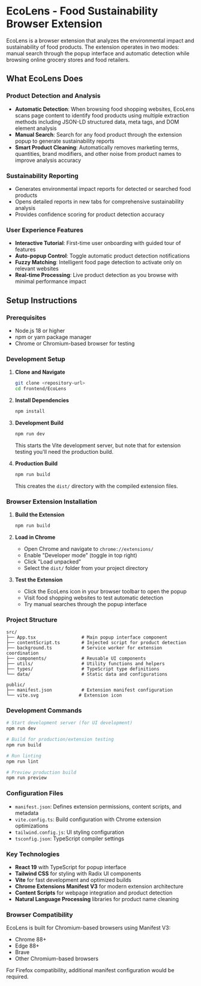 # EcoLens - Food Sustainability Browser Extension

EcoLens is a browser extension that analyzes the environmental impact and sustainability of food products. The extension operates in two modes: manual search through the popup interface and automatic detection while browsing online grocery stores and food retailers.

## What EcoLens Does

### Product Detection and Analysis

-   **Automatic Detection**: When browsing food shopping websites, EcoLens scans page content to identify food products using multiple extraction methods including JSON-LD structured data, meta tags, and DOM element analysis
-   **Manual Search**: Search for any food product through the extension popup to generate sustainability reports
-   **Smart Product Cleaning**: Automatically removes marketing terms, quantities, brand modifiers, and other noise from product names to improve analysis accuracy

### Sustainability Reporting

-   Generates environmental impact reports for detected or searched food products
-   Opens detailed reports in new tabs for comprehensive sustainability analysis
-   Provides confidence scoring for product detection accuracy

### User Experience Features

-   **Interactive Tutorial**: First-time user onboarding with guided tour of features
-   **Auto-popup Control**: Toggle automatic product detection notifications
-   **Fuzzy Matching**: Intelligent food page detection to activate only on relevant websites
-   **Real-time Processing**: Live product detection as you browse with minimal performance impact

## Setup Instructions

### Prerequisites

-   Node.js 18 or higher
-   npm or yarn package manager
-   Chrome or Chromium-based browser for testing

### Development Setup

1. **Clone and Navigate**

    ```bash
    git clone <repository-url>
    cd frontend/EcoLens
    ```

2. **Install Dependencies**

    ```bash
    npm install
    ```

3. **Development Build**

    ```bash
    npm run dev
    ```

    This starts the Vite development server, but note that for extension testing you'll need the production build.

4. **Production Build**
    ```bash
    npm run build
    ```
    This creates the `dist/` directory with the compiled extension files.

### Browser Extension Installation

1. **Build the Extension**

    ```bash
    npm run build
    ```

2. **Load in Chrome**

    - Open Chrome and navigate to `chrome://extensions/`
    - Enable "Developer mode" (toggle in top right)
    - Click "Load unpacked"
    - Select the `dist/` folder from your project directory

3. **Test the Extension**
    - Click the EcoLens icon in your browser toolbar to open the popup
    - Visit food shopping websites to test automatic detection
    - Try manual searches through the popup interface

### Project Structure

```
src/
├── App.tsx                 # Main popup interface component
├── contentScript.ts        # Injected script for product detection
├── background.ts           # Service worker for extension coordination
├── components/             # Reusable UI components
├── utils/                  # Utility functions and helpers
├── types/                  # TypeScript type definitions
└── data/                   # Static data and configurations

public/
├── manifest.json           # Extension manifest configuration
└── vite.svg               # Extension icon
```

### Development Commands

```bash
# Start development server (for UI development)
npm run dev

# Build for production/extension testing
npm run build

# Run linting
npm run lint

# Preview production build
npm run preview
```

### Configuration Files

-   `manifest.json`: Defines extension permissions, content scripts, and metadata
-   `vite.config.ts`: Build configuration with Chrome extension optimizations
-   `tailwind.config.js`: UI styling configuration
-   `tsconfig.json`: TypeScript compiler settings

### Key Technologies

-   **React 19** with TypeScript for popup interface
-   **Tailwind CSS** for styling with Radix UI components
-   **Vite** for fast development and optimized builds
-   **Chrome Extensions Manifest V3** for modern extension architecture
-   **Content Scripts** for webpage integration and product detection
-   **Natural Language Processing** libraries for product name cleaning

### Browser Compatibility

EcoLens is built for Chromium-based browsers using Manifest V3:

-   Chrome 88+
-   Edge 88+
-   Brave
-   Other Chromium-based browsers

For Firefox compatibility, additional manifest configuration would be required.
